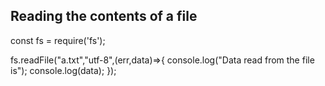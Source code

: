 ## Reading the contents of a file

<!-- Write code to read contents of a file and print it to the console. 
You can use the fs library to as a black box, the goal is to understand async tasks. 
Try to do an expensive operation below the file read and see how it affects the output. 
Make the expensive operation more and more expensive and see how it affects the output.  -->

const fs = require('fs');

fs.readFile("a.txt","utf-8",(err,data)=>{
    console.log("Data read from the file is");
    console.log(data);
});
